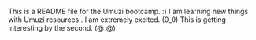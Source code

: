 This is a README file for the Umuzi bootcamp. :)
I am learning new things with Umuzi resources . I am extremely excited. (0_0)
This is getting interesting by the second. (@_@)
